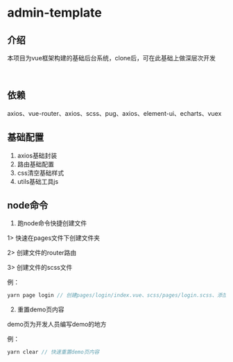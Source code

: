 # admin-template

## 介绍

本项目为vue框架构建的基础后台系统，clone后，可在此基础上做深层次开发

<image url='./src/assets/login.jpg'>
<image url='./src/assets/home.jpg'>

## 依赖

axios、vue-router、axios、scss、pug、axios、element-ui、echarts、vuex

## 基础配置

1. axios基础封装
2. 路由基础配置
3. css清空基础样式
4. utils基础工具js

## node命令

1. 跑node命令快捷创建文件

1> 快速在pages文件下创建文件夹

2> 创建文件的router路由

3> 创建文件的scss文件

例：

```js
yarn page login // 创建pages/login/index.vue、scss/pages/login.scss、添加router/routes路由
```

2. 重置demo页内容

demo页为开发人员编写demo的地方

例：

```js
yarn clear // 快速重置demo页内容
```


